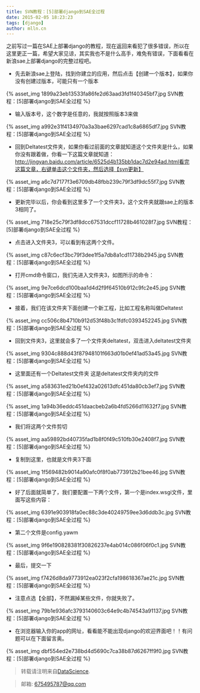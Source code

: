 ```yaml
---
title: SVN教程：[5]部署django到SAE全过程
date: 2015-02-05 18:23:23
tags: [django]
author: mlln.cn
---
```

之前写过一篇在SAE上部署django的教程，现在返回来看犯了很多错误，所以在这里更正一篇，希望大家见谅，其实我也不是什么高手，难免有错误，下面看看在新浪sae上部署django的完整过程吧。

- 先去新浪sae上登陆，找到你建立的应用，然后点击【创建一个版本】，如果你没有创建过版本，可能只有一个版本

{% asset_img 1899a23eb13533fa86fe2d63aad3fd1f40345bf7.jpg SVN教程：[5]部署django到SAE全过程 %}

- 输入版本号，这个数字是任意的，我就按照版本3来做

{% asset_img a992e31f4134970a3a3bae6297cad1c8a6865df7.jpg SVN教程：[5]部署django到SAE全过程 %}

- 回到Deltatest文件夹，如果你看过前面的文章就知道这个文件夹是什么，如果你没有跟着做，你看一下这篇文章就知道：http://jingyan.baidu.com/article/6525d4b135bb1dac7d2e94ad.html看完这篇文章，右键单击这个文件夹，然后选择【svn更新】

{% asset_img a6c7d7177f3e6709db48fbb239c79f3df9dc55f7.jpg SVN教程：[5]部署django到SAE全过程 %}

- 更新完毕以后，你会看到这里多了一个文件夹3，这个文件夹就跟sae上的版本3相同了。

{% asset_img 718e25c79f3df8dcc67531dccf11728b461028f7.jpg SVN教程：[5]部署django到SAE全过程 %}

- 点击进入文件夹3，可以看到有这两个文件。

{% asset_img c87c6ecf3bc79f3dee1f5a7db8a1cd11738b2945.jpg SVN教程：[5]部署django到SAE全过程 %}

- 打开cmd命令窗口，我们先进入文件夹3，如图所示的命令：

{% asset_img 9e7ce6dcd100baa1d4d2f9f64510b912c9fc2e45.jpg SVN教程：[5]部署django到SAE全过程 %}

- 接着，我们在该文件夹下面创建一个新工程，比如工程名称叫做Deltatest

{% asset_img cc506c8b4710b912d53f48b3c1fdfc0393452245.jpg SVN教程：[5]部署django到SAE全过程 %}

- 回到文件夹3，这里就会多了一个文件夹deltatest，双击进入deltatest文件夹

{% asset_img 9304c888d43f87948101f663d01b0ef41ad53a45.jpg SVN教程：[5]部署django到SAE全过程 %}

- 这里面还有一个Deltatest文件夹
这是deltatest文件夹内的文件

{% asset_img a583631ed21b0ef432a02613dfc451da80cb3ef7.jpg SVN教程：[5]部署django到SAE全过程 %}

{% asset_img 1a94b36eddc451daacbeb2a6b4fd5266d11632f7.jpg SVN教程：[5]部署django到SAE全过程 %}

- 我们将这两个文件剪切

{% asset_img aa59892bd40735fad1b8f0f49c510fb30e2408f7.jpg SVN教程：[5]部署django到SAE全过程 %}

- 复制到这里，也就是文件夹3下面

{% asset_img 1f569482b9014a90afc0f8f0ab773912b21bee46.jpg SVN教程：[5]部署django到SAE全过程 %}

- 好了后面就简单了，我们要配置一下两个文件，第一个是index.wsgi文件，里面写这些内容：

{% asset_img 6391e903918fa0ec88c3de40249759ee3d6ddb3c.jpg SVN教程：[5]部署django到SAE全过程 %}

- 第二个文件是config.yawm

{% asset_img 9f6e190828381f30826237e4ab014c086f06f0c1.jpg SVN教程：[5]部署django到SAE全过程 %}

- 最后，提交一下

{% asset_img f7426d8da9773912ea023f2cfa198618367ae21c.jpg SVN教程：[5]部署django到SAE全过程 %}

- 注意点选【全部】，不然漏掉某些文件，你就失败了。

{% asset_img 79b1e936afc3793140603c64e9c4b74543a91137.jpg SVN教程：[5]部署django到SAE全过程 %}

- 在浏览器输入你的app的网址，看看能不能出现django的欢迎界面吧！！有问题可以在下面留言奥。

{% asset_img dbf554ed2e738bd4d5690c7ca38b87d6267ff9f0.jpg SVN教程：[5]部署django到SAE全过程 %}

> 转载请注明来自[DataScience](http://mlln.cn).

> 邮箱: 675495787@qq.com 
